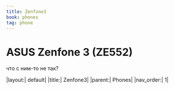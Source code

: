 ```yaml
---
title: Zenfone3
book: phones
tag: phone
---
```


# ASUS Zenfone 3 (ZE552)

что с ним-то не так?

|layout:| default|
|title:| Zenfone3|
|parent:| Phones|
|nav_order:| 1|
